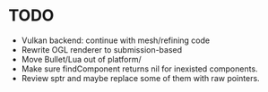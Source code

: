 # TODO
* Vulkan backend: continue with mesh/refining code
* Rewrite OGL renderer to submission-based
* Move Bullet/Lua out of platform/
* Make sure findComponent returns nil for inexisted components.
* Review sptr and maybe replace some of them with raw pointers.
